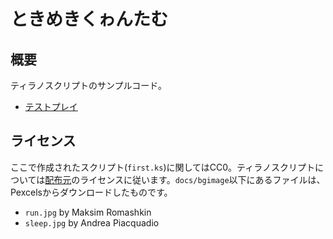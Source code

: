 # ときめきくゎんたむ

## 概要

ティラノスクリプトのサンプルコード。

* [テストプレイ](https://appi-github.github.io/tyrano_sample/)

## ライセンス

ここで作成されたスクリプト(`first.ks`)に関してはCC0。ティラノスクリプトについては[配布元](https://tyrano.jp/)のライセンスに従います。`docs/bgimage`以下にあるファイルは、Pexcelsからダウンロードしたものです。

* `run.jpg` by Maksim Romashkin
* `sleep.jpg` by Andrea Piacquadio
